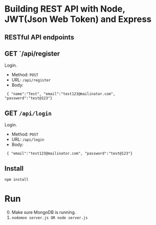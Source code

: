 # Building REST API with Node, JWT(Json Web Token) and Express

## RESTful API endpoints

## GET `/api/register
Login.

+ Method: `POST`
+ URL: `/api/register`
+ Body:

`
{ "name":"Test", "email":"test123@mailinator.com", "password":"test@123"}`


## GET `/api/login`
Login.

+ Method: `POST`
+ URL: `/api/login`
+ Body:

`
{ "email":"test123@mailinator.com", "password":"test@123"}`


## Install

	npm install


# Run
0. Make sure MongoDB is running.
1. `nodemon server.js OR node server.js` 
